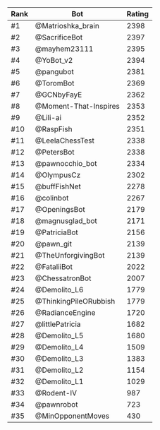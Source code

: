 Rank|Bot|Rating
---|---|---
#1|@Matrioshka_brain|2398
#2|@SacrificeBot|2397
#3|@mayhem23111|2395
#4|@YoBot_v2|2394
#5|@pangubot|2381
#6|@ToromBot|2369
#7|@GCNbyFayE|2362
#8|@Moment-That-Inspires|2353
#9|@Lili-ai|2352
#10|@RaspFish|2351
#11|@LeelaChessTest|2338
#12|@PetersBot|2338
#13|@pawnocchio_bot|2334
#14|@OlympusCz|2302
#15|@buffFishNet|2278
#16|@colinbot|2267
#17|@OpeningsBot|2179
#18|@magnusglad_bot|2171
#19|@PatriciaBot|2156
#20|@pawn_git|2139
#21|@TheUnforgivingBot|2139
#22|@FataliiBot|2022
#23|@ChessatronBot|2007
#24|@Demolito_L6|1779
#25|@ThinkingPileORubbish|1779
#26|@RadianceEngine|1720
#27|@littlePatricia|1682
#28|@Demolito_L5|1680
#29|@Demolito_L4|1509
#30|@Demolito_L3|1383
#31|@Demolito_L2|1154
#32|@Demolito_L1|1029
#33|@Rodent-IV|987
#34|@pawnrobot|723
#35|@MinOpponentMoves|430

